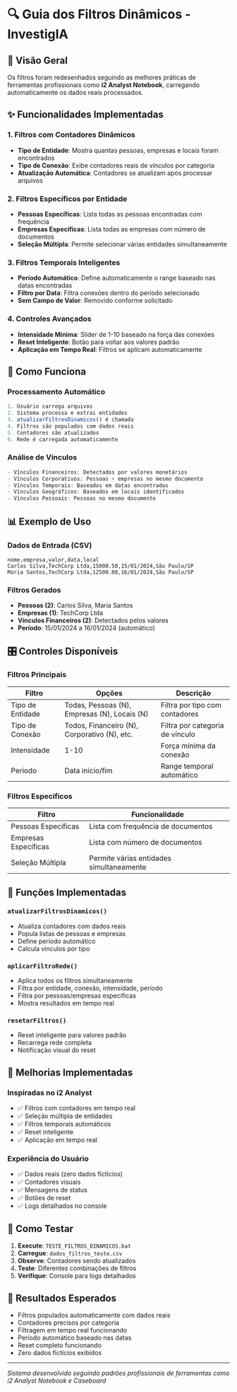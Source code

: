 # 🔍 Guia dos Filtros Dinâmicos - InvestigIA

## 🎯 Visão Geral
Os filtros foram redesenhados seguindo as melhores práticas de ferramentas profissionais como **i2 Analyst Notebook**, carregando automaticamente os dados reais processados.

## ✨ Funcionalidades Implementadas

### 1. **Filtros com Contadores Dinâmicos**
- **Tipo de Entidade**: Mostra quantas pessoas, empresas e locais foram encontrados
- **Tipo de Conexão**: Exibe contadores reais de vínculos por categoria
- **Atualização Automática**: Contadores se atualizam após processar arquivos

### 2. **Filtros Específicos por Entidade**
- **Pessoas Específicas**: Lista todas as pessoas encontradas com frequência
- **Empresas Específicas**: Lista todas as empresas com número de documentos
- **Seleção Múltipla**: Permite selecionar várias entidades simultaneamente

### 3. **Filtros Temporais Inteligentes**
- **Período Automático**: Define automaticamente o range baseado nas datas encontradas
- **Filtro por Data**: Filtra conexões dentro do período selecionado
- **Sem Campo de Valor**: Removido conforme solicitado

### 4. **Controles Avançados**
- **Intensidade Mínima**: Slider de 1-10 baseado na força das conexões
- **Reset Inteligente**: Botão para voltar aos valores padrão
- **Aplicação em Tempo Real**: Filtros se aplicam automaticamente

## 🔄 Como Funciona

### Processamento Automático
```javascript
1. Usuário carrega arquivos
2. Sistema processa e extrai entidades
3. atualizarFiltrosDinamicos() é chamada
4. Filtros são populados com dados reais
5. Contadores são atualizados
6. Rede é carregada automaticamente
```

### Análise de Vínculos
```javascript
- Vínculos Financeiros: Detectados por valores monetários
- Vínculos Corporativos: Pessoas + empresas no mesmo documento  
- Vínculos Temporais: Baseados em datas encontradas
- Vínculos Geográficos: Baseados em locais identificados
- Vínculos Pessoais: Pessoas no mesmo documento
```

## 📊 Exemplo de Uso

### Dados de Entrada (CSV)
```csv
nome,empresa,valor,data,local
Carlos Silva,TechCorp Ltda,15000.50,15/01/2024,São Paulo/SP
Maria Santos,TechCorp Ltda,12500.00,16/01/2024,São Paulo/SP
```

### Filtros Gerados
- **Pessoas (2)**: Carlos Silva, Maria Santos
- **Empresas (1)**: TechCorp Ltda  
- **Vínculos Financeiros (2)**: Detectados pelos valores
- **Período**: 15/01/2024 a 16/01/2024 (automático)

## 🎛️ Controles Disponíveis

### Filtros Principais
| Filtro | Opções | Descrição |
|--------|--------|-----------|
| Tipo de Entidade | Todas, Pessoas (N), Empresas (N), Locais (N) | Filtra por tipo com contadores |
| Tipo de Conexão | Todos, Financeiro (N), Corporativo (N), etc. | Filtra por categoria de vínculo |
| Intensidade | 1-10 | Força mínima da conexão |
| Período | Data início/fim | Range temporal automático |

### Filtros Específicos
| Filtro | Funcionalidade |
|--------|---------------|
| Pessoas Específicas | Lista com frequência de documentos |
| Empresas Específicas | Lista com número de documentos |
| Seleção Múltipla | Permite várias entidades simultaneamente |

## 🔧 Funções Implementadas

### `atualizarFiltrosDinamicos()`
- Atualiza contadores com dados reais
- Popula listas de pessoas e empresas
- Define período automático
- Calcula vínculos por tipo

### `aplicarFiltroRede()`
- Aplica todos os filtros simultaneamente
- Filtra por entidade, conexão, intensidade, período
- Filtra por pessoas/empresas específicas
- Mostra resultados em tempo real

### `resetarFiltros()`
- Reset inteligente para valores padrão
- Recarrega rede completa
- Notificação visual do reset

## 🚀 Melhorias Implementadas

### Inspiradas no i2 Analyst
- ✅ Filtros com contadores em tempo real
- ✅ Seleção múltipla de entidades
- ✅ Filtros temporais automáticos
- ✅ Reset inteligente
- ✅ Aplicação em tempo real

### Experiência do Usuário
- ✅ Dados reais (zero dados fictícios)
- ✅ Contadores visuais
- ✅ Mensagens de status
- ✅ Botões de reset
- ✅ Logs detalhados no console

## 📝 Como Testar

1. **Execute**: `TESTE_FILTROS_DINAMICOS.bat`
2. **Carregue**: `dados_filtros_teste.csv`
3. **Observe**: Contadores sendo atualizados
4. **Teste**: Diferentes combinações de filtros
5. **Verifique**: Console para logs detalhados

## 🎯 Resultados Esperados

- Filtros populados automaticamente com dados reais
- Contadores precisos por categoria
- Filtragem em tempo real funcionando
- Período automático baseado nas datas
- Reset completo funcionando
- Zero dados fictícios exibidos

---
*Sistema desenvolvido seguindo padrões profissionais de ferramentas como i2 Analyst Notebook e Caseboard* 